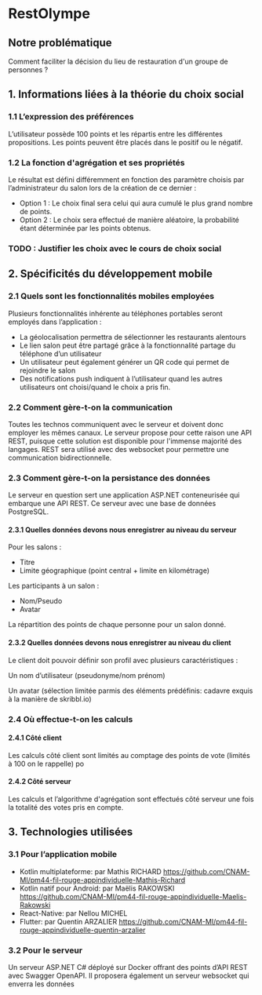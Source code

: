 # RestOlympe
## Notre problématique 
Comment faciliter la décision du lieu de restauration d'un groupe de personnes ?

## 1. Informations liées à la théorie du choix social
### 1.1 L’expression des préférences
L’utilisateur possède 100 points et les répartis entre les différentes propositions. Les points peuvent être placés dans le positif ou le négatif.

### 1.2 La fonction d'agrégation et ses propriétés
Le résultat est défini différemment en fonction des paramètre choisis par l’administrateur du salon lors de la création de ce dernier : 

- Option 1 : Le choix final sera celui qui aura cumulé le plus grand nombre de points.
- Option 2 : Le choix sera effectué de manière aléatoire, la probabilité étant déterminée par les points obtenus.

### TODO : Justifier les choix avec le cours de choix social


## 2. Spécificités du développement mobile
### 2.1 Quels sont les fonctionnalités mobiles employées
Plusieurs fonctionnalités inhérente au téléphones portables seront employés dans l’application :
- La géolocalisation permettra de sélectionner les restaurants alentours  
- Le lien salon peut être partagé grâce à la fonctionnalité partage du téléphone d’un utilisateur  
- Un utilisateur peut également générer un QR code qui permet de rejoindre le salon  
- Des notifications push indiquent à l’utilisateur quand les autres utilisateurs ont choisi/quand le choix a pris fin.

### 2.2 Comment gère-t-on la communication
Toutes les technos communiquent avec le serveur et doivent donc employer les mêmes canaux. Le serveur propose pour cette raison une API REST, puisque cette solution est disponible pour l'immense majorité des langages. REST sera utilisé avec des websocket pour permettre une communication bidirectionnelle.
### 2.3 Comment gère-t-on la persistance des données
Le serveur en question sert une application ASP.NET conteneurisée qui embarque une API REST. Ce serveur avec une base de données PostgreSQL.
#### 2.3.1 Quelles données devons nous enregistrer au niveau du serveur
Pour les salons : 
- Titre
- Limite géographique (point central + limite en kilométrage)  

Les participants à un salon : 
- Nom/Pseudo
- Avatar  

La répartition des points de chaque personne pour un salon donné.

#### 2.3.2 Quelles données devons nous enregistrer au niveau du client
Le client doit pouvoir définir son profil avec plusieurs caractéristiques :

Un nom d’utilisateur (pseudonyme/nom prénom)

Un avatar (sélection limitée parmis des éléments prédéfinis: cadavre exquis à la manière de skribbl.io) 

### 2.4 Où effectue-t-on les calculs
#### 2.4.1 Côté client
Les calculs côté client sont limités au comptage des points de vote (limités à 100 on le rappelle) po
#### 2.4.2 Côté serveur
Les calculs et l’algorithme d'agrégation sont effectués côté serveur une fois la totalité des votes pris en compte.


## 3. Technologies utilisées
### 3.1 Pour l’application mobile
- Kotlin multiplateforme: par Mathis RICHARD
https://github.com/CNAM-MI/pm44-fil-rouge-appindividuelle-Mathis-Richard
- Kotlin natif pour Android: par Maëlis RAKOWSKI
https://github.com/CNAM-MI/pm44-fil-rouge-appindividuelle-Maelis-Rakowski
- React-Native: par Nellou MICHEL
- Flutter: par Quentin ARZALIER
https://github.com/CNAM-MI/pm44-fil-rouge-appindividuelle-quentin-arzalier
### 3.2 Pour le serveur
Un serveur ASP.NET C# déployé sur Docker offrant des points d’API REST avec Swagger OpenAPI. Il proposera également un serveur websocket qui enverra les données 
